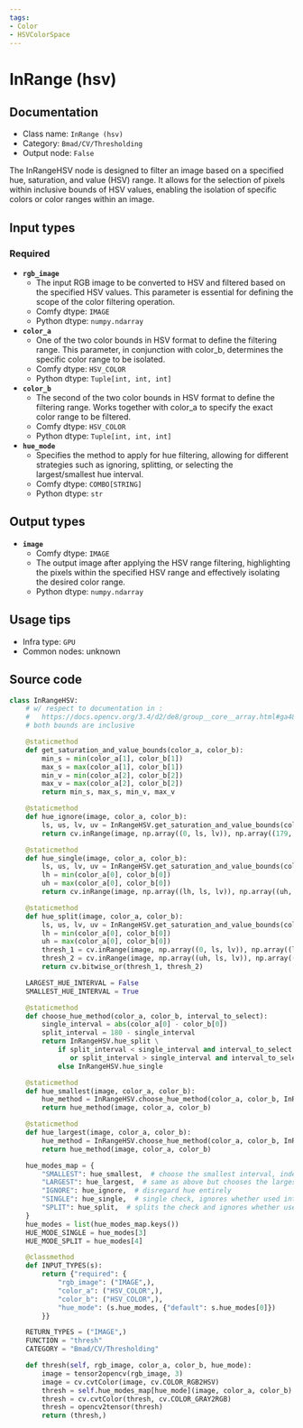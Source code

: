 ```yaml
---
tags:
- Color
- HSVColorSpace
---
```


# InRange (hsv)
## Documentation
- Class name: `InRange (hsv)`
- Category: `Bmad/CV/Thresholding`
- Output node: `False`

The InRangeHSV node is designed to filter an image based on a specified hue, saturation, and value (HSV) range. It allows for the selection of pixels within inclusive bounds of HSV values, enabling the isolation of specific colors or color ranges within an image.
## Input types
### Required
- **`rgb_image`**
    - The input RGB image to be converted to HSV and filtered based on the specified HSV values. This parameter is essential for defining the scope of the color filtering operation.
    - Comfy dtype: `IMAGE`
    - Python dtype: `numpy.ndarray`
- **`color_a`**
    - One of the two color bounds in HSV format to define the filtering range. This parameter, in conjunction with color_b, determines the specific color range to be isolated.
    - Comfy dtype: `HSV_COLOR`
    - Python dtype: `Tuple[int, int, int]`
- **`color_b`**
    - The second of the two color bounds in HSV format to define the filtering range. Works together with color_a to specify the exact color range to be filtered.
    - Comfy dtype: `HSV_COLOR`
    - Python dtype: `Tuple[int, int, int]`
- **`hue_mode`**
    - Specifies the method to apply for hue filtering, allowing for different strategies such as ignoring, splitting, or selecting the largest/smallest hue interval.
    - Comfy dtype: `COMBO[STRING]`
    - Python dtype: `str`
## Output types
- **`image`**
    - Comfy dtype: `IMAGE`
    - The output image after applying the HSV range filtering, highlighting the pixels within the specified HSV range and effectively isolating the desired color range.
    - Python dtype: `numpy.ndarray`
## Usage tips
- Infra type: `GPU`
- Common nodes: unknown


## Source code
```python
class InRangeHSV:
    # w/ respect to documentation in :
    #   https://docs.opencv.org/3.4/d2/de8/group__core__array.html#ga48af0ab51e36436c5d04340e036ce981
    # both bounds are inclusive

    @staticmethod
    def get_saturation_and_value_bounds(color_a, color_b):
        min_s = min(color_a[1], color_b[1])
        max_s = max(color_a[1], color_b[1])
        min_v = min(color_a[2], color_b[2])
        max_v = max(color_a[2], color_b[2])
        return min_s, max_s, min_v, max_v

    @staticmethod
    def hue_ignore(image, color_a, color_b):
        ls, us, lv, uv = InRangeHSV.get_saturation_and_value_bounds(color_a, color_b)
        return cv.inRange(image, np.array((0, ls, lv)), np.array((179, us, uv)))

    @staticmethod
    def hue_single(image, color_a, color_b):
        ls, us, lv, uv = InRangeHSV.get_saturation_and_value_bounds(color_a, color_b)
        lh = min(color_a[0], color_b[0])
        uh = max(color_a[0], color_b[0])
        return cv.inRange(image, np.array((lh, ls, lv)), np.array((uh, us, uv)))

    @staticmethod
    def hue_split(image, color_a, color_b):
        ls, us, lv, uv = InRangeHSV.get_saturation_and_value_bounds(color_a, color_b)
        lh = min(color_a[0], color_b[0])
        uh = max(color_a[0], color_b[0])
        thresh_1 = cv.inRange(image, np.array((0, ls, lv)), np.array((lh, us, uv)))
        thresh_2 = cv.inRange(image, np.array((uh, ls, lv)), np.array((179, us, uv)))
        return cv.bitwise_or(thresh_1, thresh_2)

    LARGEST_HUE_INTERVAL = False
    SMALLEST_HUE_INTERVAL = True

    @staticmethod
    def choose_hue_method(color_a, color_b, interval_to_select):
        single_interval = abs(color_a[0] - color_b[0])
        split_interval = 180 - single_interval
        return InRangeHSV.hue_split \
            if split_interval < single_interval and interval_to_select == InRangeHSV.SMALLEST_HUE_INTERVAL \
               or split_interval > single_interval and interval_to_select == InRangeHSV.LARGEST_HUE_INTERVAL \
            else InRangeHSV.hue_single

    @staticmethod
    def hue_smallest(image, color_a, color_b):
        hue_method = InRangeHSV.choose_hue_method(color_a, color_b, InRangeHSV.SMALLEST_HUE_INTERVAL)
        return hue_method(image, color_a, color_b)

    @staticmethod
    def hue_largest(image, color_a, color_b):
        hue_method = InRangeHSV.choose_hue_method(color_a, color_b, InRangeHSV.LARGEST_HUE_INTERVAL)
        return hue_method(image, color_a, color_b)

    hue_modes_map = {
        "SMALLEST": hue_smallest,  # choose the smallest interval, independently of whether it requires a split or not
        "LARGEST": hue_largest,  # same as above but chooses the largest interval
        "IGNORE": hue_ignore,  # disregard hue entirely
        "SINGLE": hue_single,  # single check, ignores whether used interval is the smallest or the largest
        "SPLIT": hue_split,  # splits the check and ignores whether used interval is the smallest or the largest
    }
    hue_modes = list(hue_modes_map.keys())
    HUE_MODE_SINGLE = hue_modes[3]
    HUE_MODE_SPLIT = hue_modes[4]

    @classmethod
    def INPUT_TYPES(s):
        return {"required": {
            "rgb_image": ("IMAGE",),
            "color_a": ("HSV_COLOR",),
            "color_b": ("HSV_COLOR",),
            "hue_mode": (s.hue_modes, {"default": s.hue_modes[0]})
        }}

    RETURN_TYPES = ("IMAGE",)
    FUNCTION = "thresh"
    CATEGORY = "Bmad/CV/Thresholding"

    def thresh(self, rgb_image, color_a, color_b, hue_mode):
        image = tensor2opencv(rgb_image, 3)
        image = cv.cvtColor(image, cv.COLOR_RGB2HSV)
        thresh = self.hue_modes_map[hue_mode](image, color_a, color_b)
        thresh = cv.cvtColor(thresh, cv.COLOR_GRAY2RGB)
        thresh = opencv2tensor(thresh)
        return (thresh,)

```
